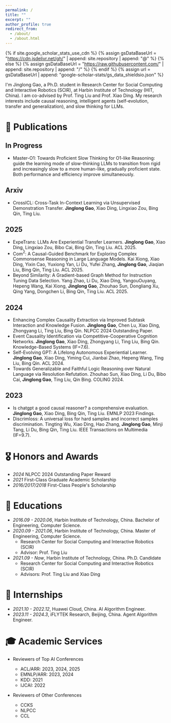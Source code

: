 ```yaml
---
permalink: /
title: ""
excerpt: ""
author_profile: true
redirect_from: 
  - /about/
  - /about.html
---
```


{% if site.google_scholar_stats_use_cdn %}
{% assign gsDataBaseUrl = "https://cdn.jsdelivr.net/gh/" | append: site.repository | append: "@" %}
{% else %}
{% assign gsDataBaseUrl = "https://raw.githubusercontent.com/" | append: site.repository | append: "/" %}
{% endif %}
{% assign url = gsDataBaseUrl | append: "google-scholar-stats/gs_data_shieldsio.json" %}

<span class='anchor' id='about-me'></span>

I'm Jinglong Gao, a Ph.D. student in Research Center for Social Computing and Interactive Robotics (SCIR), at Harbin Institute of Technology (HIT, China). I am co-advised by Prof. Ting Liu and Prof. Xiao Ding. My research interests include causal reasoning, intelligent agents (self-evolution, transfer and generalization), and slow thinking for LLMs.


<!-- # 🔥 News
- *2025.05*: &nbsp;🎉🎉 Three papers are accepted by ACL 2025 MAIN conference.
- *2024.09*: &nbsp;🎉🎉 One paper is accepted by NLPCC 2024 Outstanding Paper.
- *2024.06*: &nbsp;🎉🎉 One paper is accepted by Knowledge-Based Systems 2024.
- *2024.03*: &nbsp;🎉🎉 One paper is accepted by ACL 2024 MAIN conference. -->


# 📝 Publications 
## In Progress
- Master-O1: Towards Proficient Slow Thinking for O1-like Reasoning: guide the learning mode of slow-thinking LLMs to transition from rigid and increasingly slow to a more human-like, gradually proficient state. Both performance and efficiency improve simultaneously.

## Arxiv
- CrossICL: Cross-Task In-Context Learning via Unsupervised Demonstration Transfer. **Jinglong Gao**, Xiao Ding, Lingxiao Zou, Bing Qin, Ting Liu.

## 2025
- ExpeTrans: LLMs Are Experiential Transfer Learners. **Jinglong Gao**, Xiao Ding, Lingxiao Zou, Bibo Cai, Bing Qin, Ting Liu. ACL 2025.
- Com$^2$: A Causal-Guided Benchmark for Exploring Complex Commonsense Reasoning in Large Language Models. Kai Xiong, Xiao Ding, Yixin Cao, Yuxiong Yan, Li Du, Yufei Zhang, **Jinglong Gao**, Jiaqian Liu, Bing Qin, Ting Liu. ACL 2025.
- Beyond Similarity: A Gradient-based Graph Method for Instruction Tuning Data Selection. Yang Zhao, Li Du, Xiao Ding, YangouOuyang, Hepeng Wang, Kai Xiong, **Jinglong Gao**, Zhouhao Sun, Dongliang Xu, Qing Yang, Dongchen Li, Bing Qin, Ting Liu. ACL 2025.

## 2024
- Enhancing Complex Causality Extraction via Improved Subtask Interaction and Knowledge Fusion. **Jinglong Gao**, Chen Lu, Xiao Ding, Zhongyang Li, Ting Liu, Bing Qin. NLPCC 2024 Outstanding Paper.
- Event Causality Identification via Competitive-Cooperative Cognition Networks. **Jinglong Gao**, Xiao Ding, Zhongyang Li, Ting Liu, Bing Qin. Knowledge-Based Systems (IF=7.6).
- Self-Evolving GPT: A Lifelong Autonomous Experiential Learner. **Jinglong Gao**, Xiao Ding, Yiming Cui, Jianbai Zhao, Hepeng Wang, Ting Liu, Bing Qin. ACL 2024.
- Towards Generalizable and Faithful Logic Reasoning over Natural Language via Resolution Refutation. Zhouhao Sun, Xiao Ding, Li Du, Bibo Cai, **Jinglong Gao**, Ting Liu, Qin Bing. COLING 2024.

## 2023

- Is chatgpt a good causal reasoner? a comprehensive evaluation. **Jinglong Gao**, Xiao Ding, Bing Qin, Ting Liu. EMNLP 2023 Findings.
- Discrimloss: A universal loss for hard samples and incorrect samples discrimination. Tingting Wu, Xiao Ding, Hao Zhang, **Jinglong Gao**, Minji Tang, Li Du, Bing Qin, Ting Liu. IEEE Transactions on Multimedia (IF=9.7).


# 🎖 Honors and Awards
- *2024* NLPCC 2024 Outstanding Paper Reward
- *2021* First-Class Graduate Academic Scholarship
- *2016/2017/2018* First-Class People's Scholarship

# 📖 Educations
- *2016.09 - 2020.06*, Harbin Institute of Technology, China. Bachelor of Engineering, Computer Science.
- *2020.09 - 2021.06*, Harbin Institute of Technology, China. Master of Engineering, Computer Science.
  - Research Center for Social Computing and Interactive Robotics (SCIR)
  - Advisor: Prof. Ting Liu
- *2021.09 - Now*, Harbin Institute of Technology, China. Ph.D. Candidate
  - Research Center for Social Computing and Interactive Robotics (SCIR)
  - Advisors: Prof. Ting Liu and Xiao Ding

# 💼 Internships
- *2021.10 - 2022.12*, Huawei Cloud, China. AI Algorithm Engineer.
- *2023.11 - 2024.3*, iFLYTEK Research, Beijing, China. Agent Algorithm Engineer.

# 🎓 Academic Services
- Reviewers of Top AI Conferences
  - ACL/ARR: 2023, 2024, 2025
  - EMNLP/ARR: 2023, 2024
  - KDD: 2021
  - IJCAI: 2022

- Reviewers of Other Conferences
  - CCKS
  - NLPCC
  - CCL
